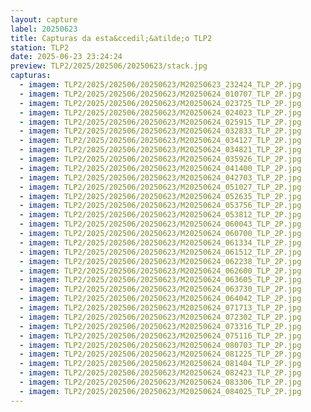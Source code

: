 ```yaml
---
layout: capture
label: 20250623
title: Capturas da esta&ccedil;&atilde;o TLP2
station: TLP2
date: 2025-06-23 23:24:24
preview: TLP2/2025/202506/20250623/stack.jpg
capturas:
  - imagem: TLP2/2025/202506/20250623/M20250623_232424_TLP_2P.jpg
  - imagem: TLP2/2025/202506/20250623/M20250624_010707_TLP_2P.jpg
  - imagem: TLP2/2025/202506/20250623/M20250624_023725_TLP_2P.jpg
  - imagem: TLP2/2025/202506/20250623/M20250624_024023_TLP_2P.jpg
  - imagem: TLP2/2025/202506/20250623/M20250624_025915_TLP_2P.jpg
  - imagem: TLP2/2025/202506/20250623/M20250624_032833_TLP_2P.jpg
  - imagem: TLP2/2025/202506/20250623/M20250624_034127_TLP_2P.jpg
  - imagem: TLP2/2025/202506/20250623/M20250624_034821_TLP_2P.jpg
  - imagem: TLP2/2025/202506/20250623/M20250624_035926_TLP_2P.jpg
  - imagem: TLP2/2025/202506/20250623/M20250624_041400_TLP_2P.jpg
  - imagem: TLP2/2025/202506/20250623/M20250624_042703_TLP_2P.jpg
  - imagem: TLP2/2025/202506/20250623/M20250624_051027_TLP_2P.jpg
  - imagem: TLP2/2025/202506/20250623/M20250624_052635_TLP_2P.jpg
  - imagem: TLP2/2025/202506/20250623/M20250624_053756_TLP_2P.jpg
  - imagem: TLP2/2025/202506/20250623/M20250624_053812_TLP_2P.jpg
  - imagem: TLP2/2025/202506/20250623/M20250624_060043_TLP_2P.jpg
  - imagem: TLP2/2025/202506/20250623/M20250624_060700_TLP_2P.jpg
  - imagem: TLP2/2025/202506/20250623/M20250624_061334_TLP_2P.jpg
  - imagem: TLP2/2025/202506/20250623/M20250624_061512_TLP_2P.jpg
  - imagem: TLP2/2025/202506/20250623/M20250624_062238_TLP_2P.jpg
  - imagem: TLP2/2025/202506/20250623/M20250624_062600_TLP_2P.jpg
  - imagem: TLP2/2025/202506/20250623/M20250624_063605_TLP_2P.jpg
  - imagem: TLP2/2025/202506/20250623/M20250624_063730_TLP_2P.jpg
  - imagem: TLP2/2025/202506/20250623/M20250624_064042_TLP_2P.jpg
  - imagem: TLP2/2025/202506/20250623/M20250624_071713_TLP_2P.jpg
  - imagem: TLP2/2025/202506/20250623/M20250624_072302_TLP_2P.jpg
  - imagem: TLP2/2025/202506/20250623/M20250624_073316_TLP_2P.jpg
  - imagem: TLP2/2025/202506/20250623/M20250624_075116_TLP_2P.jpg
  - imagem: TLP2/2025/202506/20250623/M20250624_080703_TLP_2P.jpg
  - imagem: TLP2/2025/202506/20250623/M20250624_081225_TLP_2P.jpg
  - imagem: TLP2/2025/202506/20250623/M20250624_081404_TLP_2P.jpg
  - imagem: TLP2/2025/202506/20250623/M20250624_082423_TLP_2P.jpg
  - imagem: TLP2/2025/202506/20250623/M20250624_083306_TLP_2P.jpg
  - imagem: TLP2/2025/202506/20250623/M20250624_084025_TLP_2P.jpg
---
```

